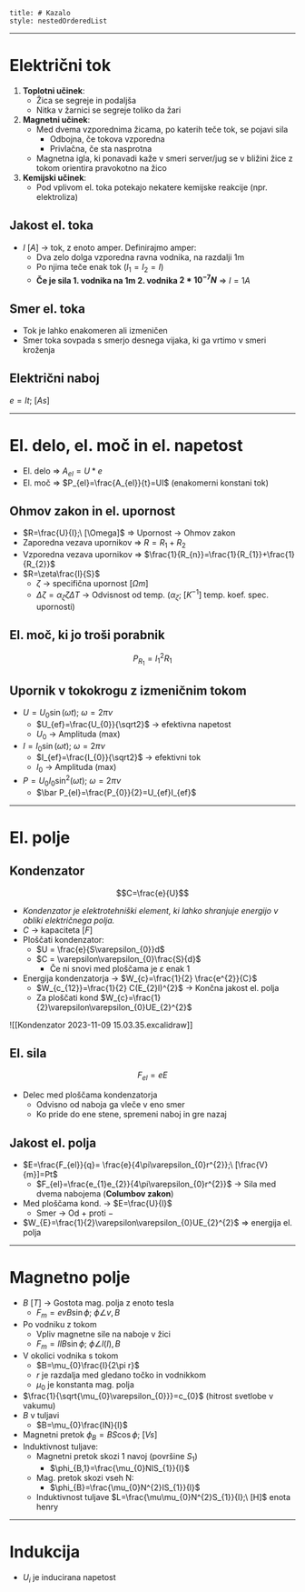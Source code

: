 ```table-of-contents
title: # Kazalo
style: nestedOrderedList
```
---
# Električni tok
1. **Toplotni učinek**:
	- Žica se segreje in podaljša
	- Nitka v žarnici se segreje toliko da žari
2. **Magnetni učinek**:
	- Med dvema vzporednima žicama, po katerih teče tok, se pojavi sila 
		- Odbojna, če tokova vzporedna
		- Privlačna, če sta nasprotna
	- Magnetna igla, ki ponavadi kaže v smeri server/jug se v bližini žice z tokom orientira pravokotno na žico
3. **Kemijski učinek**:
	- Pod vplivom el. toka potekajo nekatere kemijske reakcije (npr. elektroliza)
## Jakost el. toka
- $I\ [A]$ -> tok, z enoto amper. Definirajmo amper:
	- Dva zelo dolga vzporedna ravna vodnika, na razdalji 1m
	- Po njima teče enak tok ($I_{1}=I_{2}=I$)
	- **Če je sila 1. vodnika na 1m 2. vodnika $2*10^{-7}N$** => $I=1A$
## Smer el. toka
- Tok je lahko enakomeren ali izmeničen
- Smer toka sovpada s smerjo desnega vijaka, ki ga vrtimo v smeri kroženja
## Električni naboj
$e=It;\ [As]$

---
# El. delo, el. moč in el. napetost
- El. delo => $A_{el}=U*e$
- El. moč => $P_{el}=\frac{A_{el}}{t}=UI$ (enakomerni konstani tok)
## Ohmov zakon in el. upornost
- $R=\frac{U}{I};\ [\Omega]$ => Upornost -> Ohmov zakon
- Zaporedna vezava upornikov => $R=R_{1}+R_{2}$
- Vzporedna vezava upornikov => $\frac{1}{R_{n}}=\frac{1}{R_{1}}+\frac{1}{R_{2}}$
- $R=\zeta\frac{l}{S}$
	- $\zeta$ -> specifična upornost \[$\Omega m$]
	- $\Delta\zeta=\alpha_{\zeta}\zeta\Delta T$ -> Odvisnost od temp. ($\alpha_{\zeta};\ [K^{-1}]$ temp. koef. spec. upornosti)
## El. moč, ki jo troši porabnik
$$P_{R_{1}}=I_{1}^{2}R_{1}$$
## Upornik v tokokrogu z izmeničnim tokom
- $U=U_{0}\sin(\omega t);\ \omega=2\pi\nu$
	- $U_{ef}=\frac{U_{0}}{\sqrt2}$ -> efektivna napetost
	- $U_{0}$ -> Amplituda (max)
- $I=I_{0}\sin(\omega t);\ \omega=2\pi\nu$
	- $I_{ef}=\frac{I_{0}}{\sqrt2}$ -> efektivni tok
	- $I_{0}$ -> Amplituda (max)
- $P=U_{0}I_{0}\sin^{2}(\omega t);\ \omega=2\pi\nu$
	- $\bar P_{el}=\frac{P_{0}}{2}=U_{ef}I_{ef}$
---
# El. polje
## Kondenzator
$$C=\frac{e}{U}$$
-  *Kondenzator je elektrotehniški element, ki lahko shranjuje energijo v obliki električnega polja.*
- $C$ -> kapaciteta \[$F$]
- Ploščati kondenzator:
	- $U = \frac{e}{S\varepsilon_{0}}d$
	- $C = \varepsilon\varepsilon_{0}\frac{S}{d}$
		- Če ni snovi med ploščama je $\varepsilon$ enak 1
- Energija kondenzatorja -> $W_{c}=\frac{1}{2} \frac{e^{2}}{C}$
	- $W_{c_{12}}=\frac{1}{2} C(E_{2}l)^{2}$ -> Končna jakost el. polja
	- Za ploščati kond $W_{c}=\frac{1}{2}\varepsilon\varepsilon_{0}UE_{2}^{2}$

![[Kondenzator 2023-11-09 15.03.35.excalidraw]]
## El. sila
$$F_{el}=eE$$
- Delec med ploščama kondenzatorja
	- Odvisno od naboja ga vleče v eno smer
	- Ko pride do ene stene, spremeni naboj in gre nazaj
## Jakost el. polja
- $E=\frac{F_{el}}{q}= \frac{e}{4\pi\varepsilon_{0}r^{2}};\ [\frac{V}{m}]=Pt$
	- $F_{el}=\frac{e_{1}e_{2}}{4\pi\varepsilon_{0}r^{2}}$ -> Sila med dvema nabojema (**Columbov zakon**)
- Med ploščama kond. -> $E=\frac{U}{l}$
	- Smer -> Od $+$ proti $-$
- $W_{E}=\frac{1}{2}\varepsilon\varepsilon_{0}UE_{2}^{2}$ => energija el. polja
---
# Magnetno polje
- $B\ [T]$ -> Gostota mag. polja z enoto tesla
	- $F_{m}=evB\sin\phi;\ \phi\angle v,B$
- Po vodniku z tokom
	- Vpliv magnetne sile na naboje v žici
	- $F_{m}=IlB\sin\phi;\ \phi\angle l(I),B$
- V okolici vodnika s tokom
	- $B=\mu_{0}\frac{I}{2\pi r}$
	- $r$ je razdalja med gledano točko in vodnikkom
	- $\mu_{0}$ je konstanta mag. polja
- $\frac{1}{\sqrt{\mu_{0}\varepsilon_{0}}}=c_{0}$ (hitrost svetlobe v vakumu)
- $B$ v tuljavi
	- $B=\mu_{0}\frac{IN}{l}$
- Magnetni pretok $\phi_{B}=BS\cos\phi;\ [Vs]$
- Induktivnost tuljave:
	- Magnetni pretok skozi 1 navoj (površine $S_{1}$)
		- $\phi_{B,1}=\frac{\mu_{0}NIS_{1}}{l}$
	- Mag. pretok skozi vseh N:
		- $\phi_{B}=\frac{\mu_{0}N^{2}IS_{1}}{l}$
	- Induktivnost tuljave $L=\frac{\mu\mu_{0}N^{2}S_{1}}{l};\ [H]$ enota henry
---
# Indukcija
- $U_{i}$ je inducirana napetost